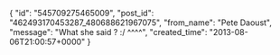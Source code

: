  {
   "id": "545709275465009",
   "post_id": "462493170453287_480688621967075",
   "from_name": "Pete Daoust",
   "message": "What she said ? :/ ^^^^",
   "created_time": "2013-08-06T21:00:57+0000"
 }
